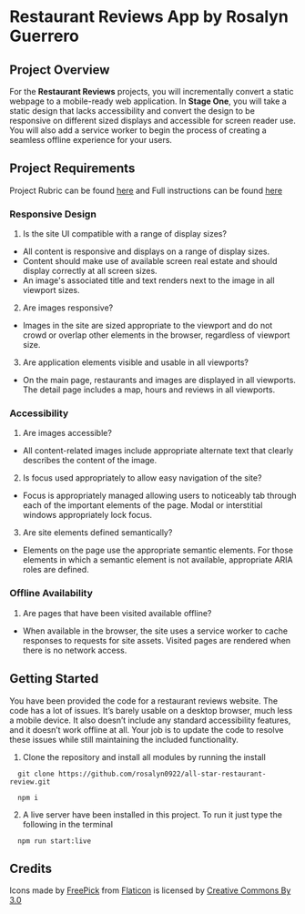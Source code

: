 # Restaurant Reviews App by Rosalyn Guerrero

## Project Overview

For the **Restaurant Reviews** projects, you will incrementally convert a static webpage to a mobile-ready web application. In **Stage One**, you will take a static design that lacks accessibility and convert the design to be responsive on different sized displays and accessible for screen reader use. You will also add a service worker to begin the process of creating a seamless offline experience for your users.

## Project Requirements

Project Rubric can be found [here](https://review.udacity.com/#!/rubrics/1090/view) and Full instructions can be found [here](https://classroom.udacity.com/nanodegrees/nd001/parts/b1808a20-5e71-4dd3-bbc1-4ae86beefd6d/modules/8341f413-0af9-434a-a8e1-b0750e2df83f/lessons/9ed091e9-db9d-4888-9737-f1ca00cfe4db/concepts/d8cdfe2d-a559-4905-b56e-fc35e2f0d17b)

### Responsive Design
1. Is the site UI compatible with a range of display sizes?
  - All content is responsive and displays on a range of display sizes.
  - Content should make use of available screen real estate and should display correctly at all screen sizes.
  - An image's associated title and text renders next to the image in all viewport sizes.

2. Are images responsive?
  - Images in the site are sized appropriate to the viewport and do not crowd or overlap other elements in the browser, regardless of viewport size.

3. Are application elements visible and usable in all viewports?
  - On the main page, restaurants and images are displayed in all viewports. The detail page includes a map, hours and reviews in all viewports.

### Accessibility
1. Are images accessible?
  - All content-related images include appropriate alternate text that clearly describes the content of the image.

2. Is focus used appropriately to allow easy navigation of the site?
  - Focus is appropriately managed allowing users to noticeably tab through each of the important elements of the page. Modal or interstitial windows appropriately lock focus.

3. Are site elements defined semantically?
  - Elements on the page use the appropriate semantic elements. For those elements in which a semantic element is not available, appropriate ARIA roles are defined.

### Offline Availability
1. Are pages that have been visited available offline?
  - When available in the browser, the site uses a service worker to cache responses to requests for site assets. Visited pages are rendered when there is no network access.

## Getting Started

You have been provided the code for a restaurant reviews website. The code has a lot of issues. It’s barely usable on a desktop browser, much less a mobile device. It also doesn’t include any standard accessibility features, and it doesn’t work offline at all. Your job is to update the code to resolve these issues while still maintaining the included functionality. 

1. Clone the repository and install all modules by running the install

```
  git clone https://github.com/rosalyn0922/all-star-restaurant-review.git
```
```
  npm i
```

2. A live server have been installed in this project. To run it just type the following in the terminal

```
  npm run start:live
```


## Credits

Icons made by [FreePick](https://www.freepik.com) from [Flaticon](https://www.flaticon.com/) is licensed by [Creative Commons By 3.0](http://creativecommons.org/licenses/by/3.0/)